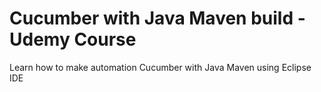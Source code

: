 # Cucumber with Java Maven build - Udemy Course

Learn how to make automation Cucumber with Java Maven using Eclipse IDE
